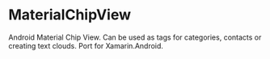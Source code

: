 # MaterialChipView
Android Material Chip View. Can be used as tags for categories, contacts or creating text clouds. Port for Xamarin.Android.

